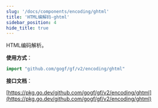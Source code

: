 ```yaml
---
slug: '/docs/components/encoding/ghtml'
title: 'HTML编解码-ghtml'
sidebar_position: 4
hide_title: true
---
```


HTML编码解析。

**使用方式**：

```go
import "github.com/gogf/gf/v2/encoding/ghtml"
```

**接口文档**：

[https://pkg.go.dev/github.com/gogf/gf/v2/encoding/ghtml](https://pkg.go.dev/github.com/gogf/gf/v2/encoding/ghtml)